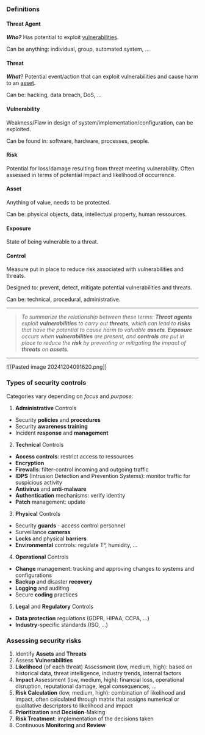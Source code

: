 ### Definitions
#### Threat Agent
***Who?*** Has potential to exploit [vulnerabilities](#vulnerability). 

Can be anything: individual, group, automated system, ...
#### Threat
***What***? Potential event/action that can exploit vulnerabilities and cause harm to an [asset](#asset). 

Can be: hacking, data breach, DoS, ...
#### Vulnerability
Weakness/Flaw in design of system/implementation/configuration, can be exploited. 

Can be found in: software, hardware, processes, people.
#### Risk
Potential for loss/damage resulting from threat meeting vulnerability. Often assessed in terms of potential impact and likelihood of occurrence. 
#### Asset
Anything of value, needs to be protected. 

Can be: physical objects, data, intellectual property, human ressources. 
#### Exposure
State of being vulnerable to a threat.
#### Control
Measure put in place to reduce risk associated with vulnerabilities and threats. 

Designed to: prevent, detect, mitigate potential vulnerabilities and threats. 

Can be: technical, procedural, administrative. 
___
>*To summarize the relationship between these terms: **Threat agents** exploit **vulnerabilities** to carry out **threats**, which can lead to **risks** that have the potential to cause harm to valuable **assets**. **Exposure** occurs when **vulnerabilities** are present, and **controls** are put in place to reduce the **risk** by preventing or mitigating the impact of **threats** on **assets**.*
___
![[Pasted image 20241204091620.png]]

### Types of security controls

Categories vary depending on *focus* and *purpose*:

1. **Administrative** Controls
- Security **policies** and **procedures**
- Security **awareness training**
- Incident **response** and **management**

2. **Technical** Controls
- **Access controls**: restrict access to ressources
- **Encryption**
- **Firewalls**: filter-control incoming and outgoing traffic
- **IDPS** (Intrusion Detection and Prevention Systems): monitor traffic for suspicious activity
- **Antivirus** and **anti-malware**
- **Authentication** mechanisms: verify identity
- **Patch** management: update

3. **Physical** Controls
- Security **guards** - access control personnel
- Surveillance **cameras**
- **Locks** and physical **barriers**
- **Environmental** controls: regulate T°, humidity, ...

4. **Operational** Controls
- **Change** management: tracking and approving changes to systems and configurations
- **Backup** and disaster **recovery**
- **Logging** and auditing
- Secure **coding** practices

5. **Legal** and **Regulatory** Controls
- **Data protection** regulations (GDPR, HIPAA, CCPA, ...)
- **Industry**-specific standards (ISO, ...)

### Assessing security risks
1. Identify **Assets** and **Threats**
2. Assess **Vulnerabilities**
3. **Likelihood** (of each threat) Assessment (low, medium, high): based on historical data, threat intelligence, industry trends, internal factors
4. **Impact** Assessment (low, medium, high): financial loss, operational disruption, reputational damage, legal consequences, ...
5. **Risk Calculation** (low, medium, high): combination of likelihood and impact, often calculated through matrix that assigns numerical or qualitative descriptors to likelihood and impact
6. **Prioritization** and **Decision**-Making
7. **Risk Treatment**: implementation of the decisions taken
8. Continuous **Monitoring** and **Review**